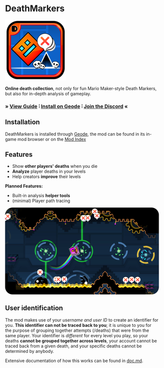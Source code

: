# DeathMarkers

<img src="./logo.png" width="200">

**Online death collection**, not only for fun Mario Maker-style Death Markers, but also for in-depth analysis of gameplay.

### » [View Guide](https://deathmarkers.masp005.dev) ⫶ [Install on Geode](https://geode-sdk.org/mods/freakyrobot.deathmarkers) ⫶ [Join the Discord](https://discord.gg/hzDFNaNgCf) «

## Installation

DeathMarkers is installed through [Geode](https://geode-sdk.org/), the mod can be found in its in-game mod browser or on the [Mod Index](https://geode-sdk.org/mods/freakyrobot.deathmarkers)

## Features

- Show **other players' deaths** when you die
- **Analyze** player deaths in your levels
- Help creators **improve** their levels

**Planned Features:**
- Built-in analysis **helper tools**
- (minimal) Player path tracing

<img src="./previews/preview-1.png" width="800" alt="">

## User identification

The mod makes use of your *username and user ID* to create an identifier for you. **This identifier can not be traced back to you**; it is unique to you for the purpose of grouping together attempts (/deaths) that were from the same player. Your identifier is *different* for every level you play, so your deaths **cannot be grouped together across levels**, your account cannot be traced back from a given death, and your specific deaths cannot be determined by anybody.

Extensive documentation of how this works can be found in [doc.md](./docs/doc.md).